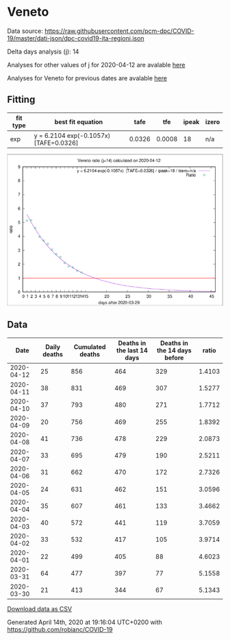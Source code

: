 # Veneto

Data source: https://raw.githubusercontent.com/pcm-dpc/COVID-19/master/dati-json/dpc-covid19-ita-regioni.json

Delta days analysis (j): 14

Analyses for other values of j for 2020-04-12 are avalable [here](../2020-04-12/README.md)

Analyses for Veneto for previous dates are avalable [here](../README.md)

## Fitting 
|fit type|best fit equation|tafe|tfe|ipeak|izero|
|-------|-----|--------|------|---|---|
|exp|y = 6.2104 exp(-0.1057x)  [TAFE=0.0326]|0.0326|0.0008|18|n/a|

![Plot](COVID-19_veneto_j14_2020-04-12.png)

## Data
|Date|Daily deaths|Cumulated deaths|Deaths in the last 14 days|Deaths in the 14 days before|ratio|
|----|----------|-----------|-------|--------------------|-----|
|2020-04-12|25|856|464|329|1.4103|
|2020-04-11|38|831|469|307|1.5277|
|2020-04-10|37|793|480|271|1.7712|
|2020-04-09|20|756|469|255|1.8392|
|2020-04-08|41|736|478|229|2.0873|
|2020-04-07|33|695|479|190|2.5211|
|2020-04-06|31|662|470|172|2.7326|
|2020-04-05|24|631|462|151|3.0596|
|2020-04-04|35|607|461|133|3.4662|
|2020-04-03|40|572|441|119|3.7059|
|2020-04-02|33|532|417|105|3.9714|
|2020-04-01|22|499|405|88|4.6023|
|2020-03-31|64|477|397|77|5.1558|
|2020-03-30|21|413|344|67|5.1343|

[Download data as CSV](COVID-19_veneto_j14_2020-04-12.csv)

Generated April 14th, 2020 at 19:16:04 UTC+0200 with https://github.com/robianc/COVID-19
